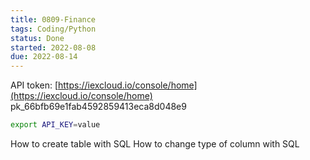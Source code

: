 ```yaml
---
title: 0809-Finance
tags: Coding/Python
status: Done
started: 2022-08-08
due: 2022-08-14
---
```

API token: [https://iexcloud.io/console/home](https://iexcloud.io/console/home)
pk_66bfb69e1fab4592859413eca8d048e9

```bash
export API_KEY=value
```

How to create table with SQL
How to change type of column with SQL
